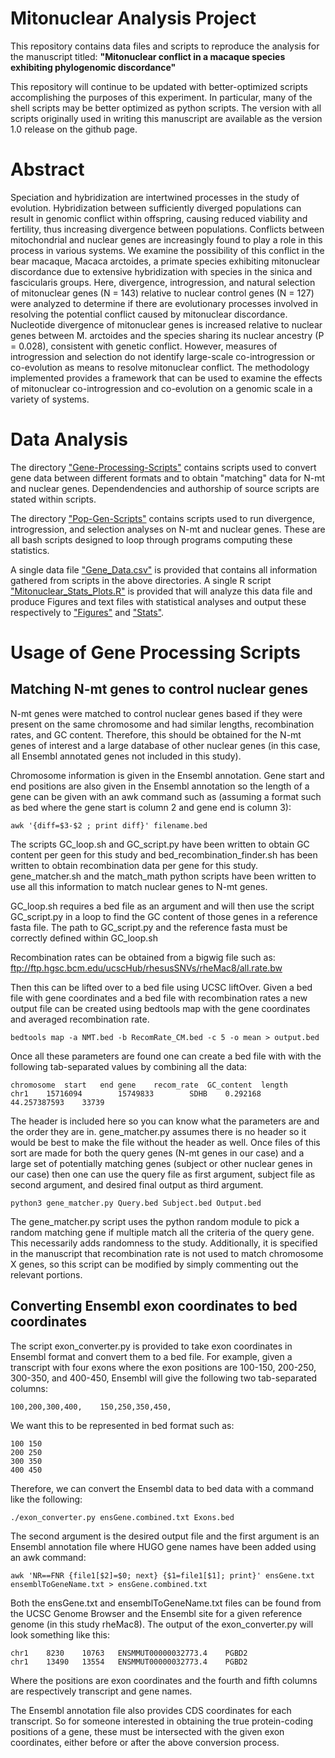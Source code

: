 # Mitonuclear Analysis Project
This repository contains data files and scripts to reproduce the analysis for the manuscript titled: **"Mitonuclear conflict in a macaque species exhibiting phylogenomic discordance"**

This repository will continue to be updated with better-optimized scripts accomplishing the purposes of this experiment. In particular, many of the shell scripts may be better optimized as python scripts. The version with all scripts originally used in writing this manuscript are available as the version 1.0 release on the github page.

# Abstract 

Speciation and hybridization are intertwined processes in the study of evolution. Hybridization between sufficiently diverged populations can result in genomic conflict within offspring, causing reduced viability and fertility, thus increasing divergence between populations. Conflicts between mitochondrial and nuclear genes are increasingly found to play a role in this process in various systems. We examine the possibility of this conflict in the bear macaque, Macaca arctoides, a primate species exhibiting mitonuclear discordance due to extensive hybridization with species in the sinica and fascicularis groups. Here, divergence, introgression, and natural selection of mitonuclear genes (N = 143) relative to nuclear control genes (N = 127) were analyzed to determine if there are evolutionary processes involved in resolving the potential conflict caused by mitonuclear discordance. Nucleotide divergence of mitonuclear genes is increased relative to nuclear genes between M. arctoides and the species sharing its nuclear ancestry (P = 0.028), consistent with genetic conflict. However, measures of introgression and selection do not identify large-scale co-introgression or co-evolution as means to resolve mitonuclear conflict. The methodology implemented provides a framework that can be used to examine the effects of mitonuclear co-introgression and co-evolution on a genomic scale in a variety of systems.

# Data Analysis

The directory ["Gene-Processing-Scripts"](https://github.com/StevisonLab/Mitonuclear-Analysis-Project/tree/master/Gene-Processing-Scripts)
contains scripts used to convert gene data between different formats and to obtain "matching" data for N-mt and nuclear genes. Dependendencies and authorship of source scripts are stated within scripts.

The directory ["Pop-Gen-Scripts"](https://github.com/StevisonLab/Mitonuclear-Analysis-Project/tree/master/Pop-Gen-Scripts) contains scripts used to run divergence, introgression, and selection analyses on N-mt and nuclear genes. These are all bash scripts designed to loop through programs computing these statistics.

A single data file ["Gene_Data.csv"](https://github.com/StevisonLab/Mitonuclear-Analysis-Project/blob/master/Gene_Data.csv) is provided that contains all information gathered from scripts in the above directories. A single R script ["Mitonuclear\_Stats\_Plots.R"](https://github.com/StevisonLab/Mitonuclear-Analysis-Project/blob/master/Mitonuclear_Stats_Plots.R) is provided that will analyze this data file and produce Figures and text files with statistical analyses and output these respectively to ["Figures"](https://github.com/StevisonLab/Mitonuclear-Analysis-Project/tree/master/Figures) and ["Stats"](https://github.com/StevisonLab/Mitonuclear-Analysis-Project/tree/master/Stats).

# Usage of Gene Processing Scripts

## Matching N-mt genes to control nuclear genes

N-mt genes were matched to control nuclear genes based if they were present on the same chromosome and had similar lengths, recombination rates, and GC content. Therefore, this should be obtained for the N-mt genes of interest and a large database of other nuclear genes (in this case, all Ensembl annotated genes not included in this study).

Chromosome information is given in the Ensembl annotation. Gene start and end positions are also given in the Ensembl annotation so the length of a gene can be given with an awk command such as (assuming a format such as bed where the gene start is column 2 and gene end is column 3):

```
awk '{diff=$3-$2 ; print diff}' filename.bed
```

The scripts GC\_loop.sh and GC\_script.py have been written to obtain GC content per geen for this study and bed\_recombination_finder.sh has been written to obtain recombination data per gene for this study. gene\_matcher.sh and the match\_math python scripts have been written to use all this information to match nuclear genes to N-mt genes.

GC\_loop.sh requires a bed file as an argument and will then use the script GC\_script.py in a loop to find the GC content of those genes in a reference fasta file. The path to GC\_script.py and the reference fasta must be correctly defined within GC\_loop.sh

Recombination rates can be obtained from a bigwig file such as: ftp://ftp.hgsc.bcm.edu/ucscHub/rhesusSNVs/rheMac8/all.rate.bw

Then this can be lifted over to a bed file using UCSC liftOver. Given a bed file with gene coordinates and a bed file with recombination rates a new output file can be created using bedtools map with the gene coordinates and averaged recombination rate.

```
bedtools map -a NMT.bed -b RecomRate_CM.bed -c 5 -o mean > output.bed
```
Once all these parameters are found one can create a bed file with with the following tab-separated values by combining all the data:

```
chromosome	start	end	gene	recom_rate	GC_content	length
chr1    15716094        15749833        SDHB    0.292168        44.257387593    33739
```

The header is included here so you can know what the parameters are and the order they are in. gene\_matcher.py assumes there is no header so it would be best to make the file without the header as well. Once files of this sort are made for both the query genes (N-mt genes in our case) and a large set of potentially matching genes (subject or other nuclear genes in our case) then one can use the query file as first argument, subject file as second argument, and desired final output as third argument.

```
python3 gene_matcher.py Query.bed Subject.bed Output.bed
```

The gene\_matcher.py script uses the python random module to pick a random matching gene if multiple match all the criteria of the query gene. This necessarily adds randomness to the study. Additionally, it is specified in the manuscript that recombination rate is not used to match chromosome X genes, so this script can be modified by simply commenting out the relevant portions.

## Converting Ensembl exon coordinates to bed coordinates

The script exon\_converter.py is provided to take exon coordinates in Ensembl format and convert them to a bed file. For example, given a transcript with four exons where the exon positions are 100-150, 200-250, 300-350, and 400-450, Ensembl will give the following two tab-separated columns:

```
100,200,300,400,	150,250,350,450,
```
We want this to be represented in bed format such as:

```
100	150
200	250
300	350
400	450
```
Therefore, we can convert the Ensembl data to bed data with a command like the following:

```
./exon_converter.py ensGene.combined.txt Exons.bed
```

The second argument is the desired output file and the first argument is an Ensembl annotation file where HUGO gene names have been added using an awk command:

```
awk 'NR==FNR {file1[$2]=$0; next} {$1=file1[$1]; print}' ensGene.txt ensemblToGeneName.txt > ensGene.combined.txt 
```

Both the ensGene.txt and ensemblToGeneName.txt files can be found from the UCSC Genome Browser and the Ensembl site for a given reference genome (in this study rheMac8). The output of the exon\_converter.py will look something like this:

```
chr1    8230    10763   ENSMMUT00000032773.4    PGBD2
chr1    13490   13554   ENSMMUT00000032773.4    PGBD2
```

Where the positions are exon coordinates and the fourth and fifth columns are respectively transcript and gene names.

The Ensembl annotation file also provides CDS coordinates for each transcript. So for someone interested in obtaining the true protein-coding positions of a gene, these must be intersected with the given exon coordinates, either before or after the above conversion process. 
